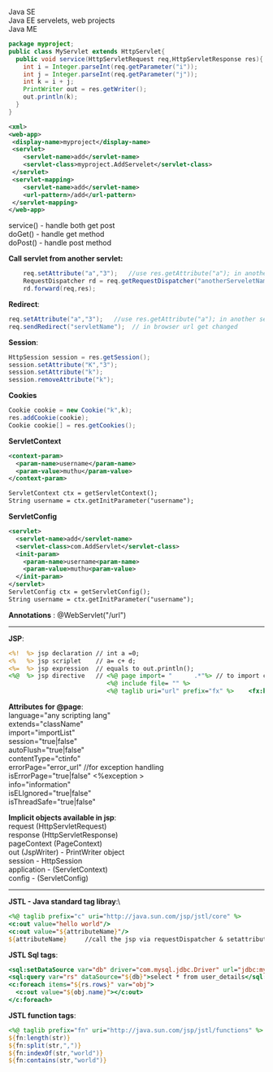Java SE\
Java EE servelets, web projects\
Java ME

```java
package myproject;
public class MyServlet extends HttpServlet{
  public void service(HttpServletRequest req,HttpServletResponse res){
    int i = Integer.parseInt(req.getParameter("i"));
    int j = Integer.parseInt(req.getParameter("j"));
    int k = i + j;
    PrintWriter out = res.getWriter();
    out.println(k);
  }
}
```
```xml
<xml>
<web-app>
 <display-name>myproject</display-name>
 <servlet>
 	<servlet-name>add</servlet-name>
 	<servlet-class>myproject.AddServelet</servlet-class>
 </servlet>
 <servlet-mapping>
 	<servlet-name>add</servlet-name>
 	<url-pattern>/add</url-pattern>
 </servlet-mapping>
</web-app>
```

service() - handle both get post\
doGet() - handle get method\
doPost() - handle post method


**Call servlet from another servlet:**
```java 
    req.setAttribute("a","3");   //use res.getAttribute("a"); in another servlet
    RequestDispatcher rd = req.getRequestDispatcher("anotherServeletName"); 
    rd.forward(req,res); 
```

**Redirect**:
```java
req.setAttribute("a","3");   //use res.getAttribute("a"); in another servlet 
req.sendRedirect("servletName");  // in browser url get changed
```

**Session**:
```java
HttpSession session = res.getSession();
session.setAttribute("K","3");
session.setAttribute("k");
session.removeAttribute("k");
```

**Cookies**
```java
Cookie cookie = new Cookie("k",k);
res.addCookie(cookie);
Cookie cookie[] = res.getCookies();
```

**ServletContext**
```xml
<context-param>
  <param-name>username</param-name>
  <param-value>muthu</param-value>
</context-param>  

ServletContext ctx = getServletContext();
String username = ctx.getInitParameter("username");
```
**ServletConfig**
```xml
<servlet>
  <servlet-name>add</servlet-name>
  <servlet-class>com.AddServlet</servlet-class>
  <init-param>
    <param-name>username<param-name>
    <param-value>muthu<param-value>
  </init-param>
</servlet>
ServletConfig ctx = getServletConfig();
String username = ctx.getInitParameter("username");
```

**Annotations** :
@WebServlet("/url")

---
**JSP**:
```jsp
<%!  %> jsp declaration // int a =0;
<%   %> jsp scriplet    // a= c+ d; 
<%=  %> jsp expression  // equals to out.println();
<%@  %> jsp directive   // <%@ page import= "      .*"%> // to import class or package
                           <%@ include file= "" %>
                           <%@ taglib uri="url" prefix="fx" %>    <fx:h1>
```
**Attributes for @page**:\
language="any scripting lang"\
extends="className"\
import="importList"\
session="true|false"\
autoFlush="true|false"\
contentType="ctinfo"\
errorPage="error_url" //for exception handling\
isErrorPage="true|false" <%exception >\
info="information"\
isELIgnored="true|false"\
isThreadSafe="true|false"

**Implicit objects available in jsp**:\
request (HttpServletRequest)\
response (HttpServletResponse)\
pageContext (PageContext)\
out (JspWriter) - PrintWriter object\
session - HttpSession\
application - (ServletContext)\
config - (ServletConfig)

---
**JSTL - Java standard tag libray**:\
```jsp
<%@ taglib prefix="c" uri="http://java.sun.com/jsp/jstl/core" %> 
<c:out value="hello world"/>
<c:out value="${attributeName}"/>
${attributeName}     //call the jsp via requestDispatcher & setattribute
```
**JSTL Sql tags**:
```jsp
<sql:setDataSource var="db" driver="com.mysql.jdbc.Driver" url="jdbc:mysql://localhost:3307/mysql" user="root" password=""/>
<sql:query var="rs" dataSource="${db}">select * from user_details</sql:query>
<c:foreach items="${rs.rows}" var="obj">
  <c:out value="${obj.name}"></c:out>
</c:foreach>
```
**JSTL function tags**:
```jsp
<%@ taglib prefix="fn" uri="http://java.sun.com/jsp/jstl/functions" %> 
${fn:length(str)}
${fn:split(str,",")}
${fn:indexOf(str,"world")}
${fn:contains(str,"world")}
```
